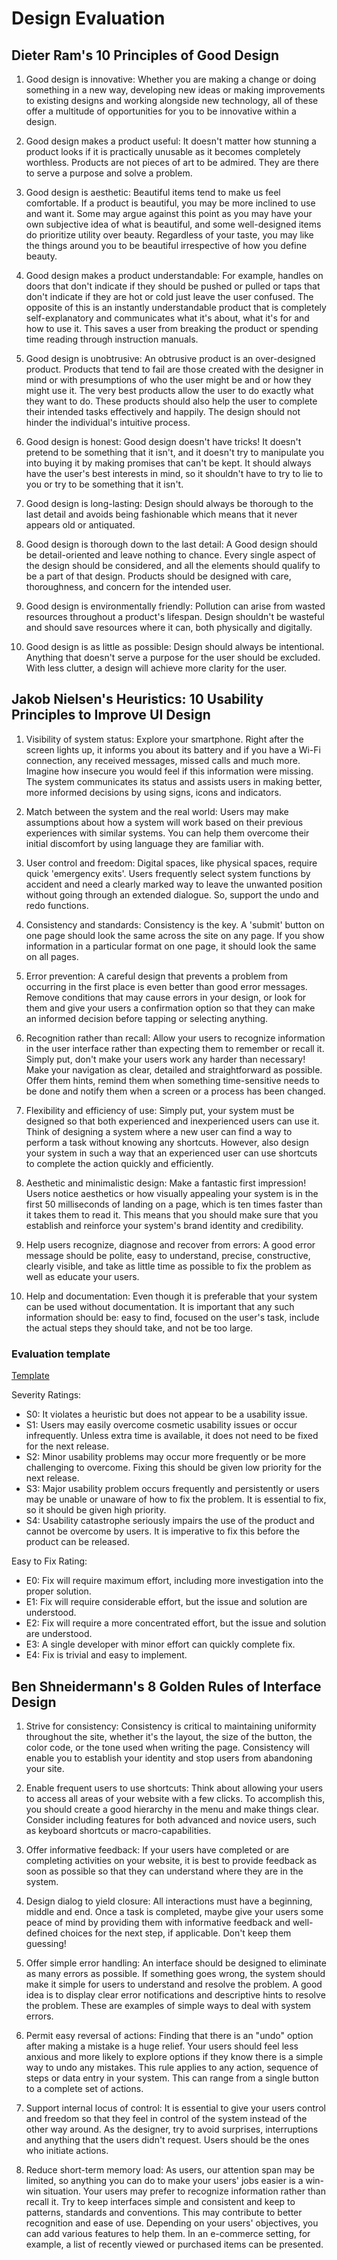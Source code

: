 # Design Evaluation

## Dieter Ram's 10 Principles of Good Design
1. Good design is innovative: Whether you are making a change or doing something in a new way, developing new ideas or making improvements to existing designs and working alongside new technology, all of these offer a multitude of opportunities for you to be innovative within a design.

2. Good design makes a product useful: It doesn't matter how stunning a product looks if it is practically unusable as it becomes completely worthless. Products are not pieces of art to be admired. They are there to serve a purpose and solve a problem.

3. Good design is aesthetic: Beautiful items tend to make us feel comfortable. If a product is beautiful, you may be more inclined to use and want it. Some may argue against this point as you may have your own subjective idea of what is beautiful, and some well-designed items do prioritize utility over beauty. Regardless of your taste, you may like the things around you to be beautiful irrespective of how you define beauty.

4. Good design makes a product understandable: For example, handles on doors that don't indicate if they should be pushed or pulled or taps that don't indicate if they are hot or cold just leave the user confused. The opposite of this is an instantly understandable product that is completely self-explanatory and communicates what it's about, what it's for and how to use it. This saves a user from breaking the product or spending time reading through instruction manuals.

5. Good design is unobtrusive: An obtrusive product is an over-designed product. Products that tend to fail are those created with the designer in mind or with presumptions of who the user might be and or how they might use it. The very best products allow the user to do exactly what they want to do. These products should also help the user to complete their intended tasks effectively and happily. The design should not hinder the individual's intuitive process.

6. Good design is honest: Good design doesn't have tricks! It doesn't pretend to be something that it isn't, and it doesn't try to manipulate you into buying it by making promises that can't be kept. It should always have the user's best interests in mind, so it shouldn't have to try to lie to you or try to be something that it isn't.

7. Good design is long-lasting: Design should always be thorough to the last detail and avoids being fashionable which means that it never appears old or antiquated.

8. Good design is thorough down to the last detail: A Good design should be detail-oriented and leave nothing to chance. Every single aspect of the design should be considered, and all the elements should qualify to be a part of that design. Products should be designed with care, thoroughness, and concern for the intended user.

9. Good design is environmentally friendly: Pollution can arise from wasted resources throughout a product's lifespan. Design shouldn't be wasteful and should save resources where it can, both physically and digitally.

10. Good design is as little as possible: Design should always be intentional. Anything that doesn't serve a purpose for the user should be excluded. With less clutter, a design will achieve more clarity for the user.

## Jakob Nielsen's Heuristics: 10 Usability Principles to Improve UI Design

1. Visibility of system status: Explore your smartphone. Right after the screen lights up, it informs you about its battery and if you have a Wi-Fi connection, any received messages, missed calls and much more. Imagine how insecure you would feel if this information were missing. The system communicates its status and assists users in making better, more informed decisions by using signs, icons and indicators.

2. Match between the system and the real world: Users may make assumptions about how a system will work based on their previous experiences with similar systems. You can help them overcome their initial discomfort by using language they are familiar with.

3. User control and freedom: Digital spaces, like physical spaces, require quick 'emergency exits'. Users frequently select system functions by accident and need a clearly marked way to leave the unwanted position without going through an extended dialogue. So, support the undo and redo functions.

4. Consistency and standards: Consistency is the key. A 'submit' button on one page should look the same across the site on any page. If you show information in a particular format on one page, it should look the same on all pages.

5. Error prevention: A careful design that prevents a problem from occurring in the first place is even better than good error messages. Remove conditions that may cause errors in your design, or look for them and give your users a confirmation option so that they can make an informed decision before tapping or selecting anything.

6. Recognition rather than recall: Allow your users to recognize information in the user interface rather than expecting them to remember or recall it. Simply put, don't make your users work any harder than necessary! Make your navigation as clear, detailed and straightforward as possible. Offer them hints, remind them when something time-sensitive needs to be done and notify them when a screen or a process has been changed.

7. Flexibility and efficiency of use: Simply put, your system must be designed so that both experienced and inexperienced users can use it. Think of designing a system where a new user can find a way to perform a task without knowing any shortcuts. However, also design your system in such a way that an experienced user can use shortcuts to complete the action quickly and efficiently.

8. Aesthetic and minimalistic design: Make a fantastic first impression! Users notice aesthetics or how visually appealing your system is in the first 50 milliseconds of landing on a page, which is ten times faster than it takes them to read it. This means that you should make sure that you establish and reinforce your system's brand identity and credibility.

9. Help users recognize, diagnose and recover from errors: A good error message should be polite, easy to understand, precise, constructive, clearly visible, and take as little time as possible to fix the problem as well as educate your users.

10. Help and documentation: Even though it is preferable that your system can be used without documentation. It is important that any such information should be: easy to find, focused on the user's task, include the actual steps they should take, and not be too large.

### Evaluation template
[Template](./N10-Heuristics-Template.xlsx)

Severity Ratings:
* S0: It violates a heuristic but does not appear to be a usability issue.
* S1: Users may easily overcome cosmetic usability issues or occur infrequently. Unless extra time is available, it does not need to be fixed for the next release.
* S2: Minor usability problems may occur more frequently or be more challenging to overcome. Fixing this should be given low priority for the next release.
* S3: Major usability problem occurs frequently and persistently or users may be unable or unaware of how to fix the problem. It is essential to fix, so it should be given high priority.
* S4: Usability catastrophe seriously impairs the use of the product and cannot be overcome by users. It is imperative to fix this before the product can be released.

Easy to Fix Rating:
* E0: Fix will require maximum effort, including more investigation into the proper solution.
* E1: Fix will require considerable effort, but the issue and solution are understood.
* E2: Fix will require a more concentrated effort, but the issue and solution are understood.
* E3: A single developer with minor effort can quickly complete fix.
* E4: Fix is trivial and easy to implement.


## Ben Shneidermann's 8 Golden Rules of Interface Design

1. Strive for consistency: Consistency is critical to maintaining uniformity throughout the site, whether it's the layout, the size of the button, the color code, or the tone used when writing the page. Consistency will enable you to establish your identity and stop users from abandoning your site.

2. Enable frequent users to use shortcuts: Think about allowing your users to access all areas of your website with a few clicks. To accomplish this, you should create a good hierarchy in the menu and make things clear. Consider including features for both advanced and novice users, such as keyboard shortcuts or macro-capabilities.

3. Offer informative feedback: If your users have completed or are completing activities on your website, it is best to provide feedback as soon as possible so that they can understand where they are in the system.

4. Design dialog to yield closure: All interactions must have a beginning, middle and end. Once a task is completed, maybe give your users some peace of mind by providing them with informative feedback and well-defined choices for the next step, if applicable. Don't keep them guessing!

5. Offer simple error handling: An interface should be designed to eliminate as many errors as possible. If something goes wrong, the system should make it simple for users to understand and resolve the problem. A good idea is to display clear error notifications and descriptive hints to resolve the problem. These are examples of simple ways to deal with system errors.

6. Permit easy reversal of actions: Finding that there is an "undo" option after making a mistake is a huge relief. Your users should feel less anxious and more likely to explore options if they know there is a simple way to undo any mistakes. This rule applies to any action, sequence of steps or data entry in your system. This can range from a single button to a complete set of actions.

7. Support internal locus of control: It is essential to give your users control and freedom so that they feel in control of the system instead of the other way around. As the designer, try to avoid surprises, interruptions and anything that the users didn't request. Users should be the ones who initiate actions.

8. Reduce short-term memory load: As users, our attention span may be limited, so anything you can do to make your users' jobs easier is a win-win situation. Your users may prefer to recognize information rather than recall it. Try to keep interfaces simple and consistent and keep to patterns, standards and conventions. This may contribute to better recognition and ease of use. Depending on your users' objectives, you can add various features to help them. In an e-commerce setting, for example, a list of recently viewed or purchased items can be presented.

